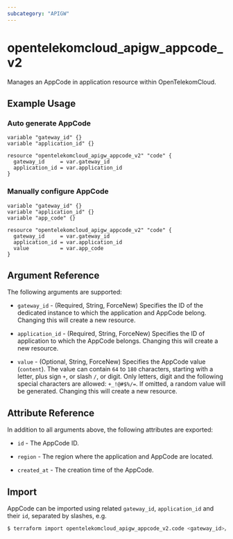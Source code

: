 ```yaml
---
subcategory: "APIGW"
---
```


# opentelekomcloud_apigw_appcode_v2

Manages an AppCode in application resource within OpenTelekomCloud.

## Example Usage

### Auto generate AppCode

```hcl
variable "gateway_id" {}
variable "application_id" {}

resource "opentelekomcloud_apigw_appcode_v2" "code" {
  gateway_id     = var.gateway_id
  application_id = var.application_id
}
```

### Manually configure AppCode

```hcl
variable "gateway_id" {}
variable "application_id" {}
variable "app_code" {}

resource "opentelekomcloud_apigw_appcode_v2" "code" {
  gateway_id     = var.gateway_id
  application_id = var.application_id
  value          = var.app_code
}
```

## Argument Reference

The following arguments are supported:

* `gateway_id` - (Required, String, ForceNew) Specifies the ID of the dedicated instance to which the application
  and AppCode belong. Changing this will create a new resource.

* `application_id` - (Required, String, ForceNew) Specifies the ID of application to which the AppCode belongs.
  Changing this will create a new resource.

* `value` - (Optional, String, ForceNew) Specifies the AppCode value (`content`).
  The value can contain `64` to `180` characters, starting with a letter, plus sign `+`, or slash `/`, or digit.
  Only letters, digit and the following special characters are allowed: `+_!@#$%/=`.
  If omitted, a random value will be generated. Changing this will create a new resource.

## Attribute Reference

In addition to all arguments above, the following attributes are exported:

* `id` - The AppCode ID.

* `region` - The region where the application and AppCode are located.

* `created_at` - The creation time of the AppCode.

## Import

AppCode can be imported using related `gateway_id`, `application_id` and their `id`, separated by slashes, e.g.

```bash
$ terraform import opentelekomcloud_apigw_appcode_v2.code <gateway_id>/<application_id>/<id>
```

